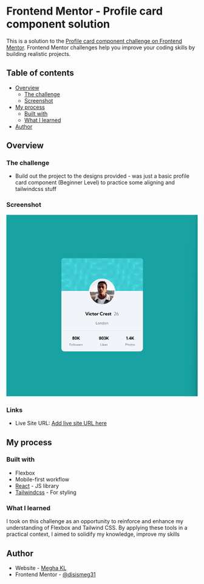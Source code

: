 # Frontend Mentor - Profile card component solution

This is a solution to the [Profile card component challenge on Frontend Mentor](https://www.frontendmentor.io/challenges/profile-card-component-cfArpWshJ). Frontend Mentor challenges help you improve your coding skills by building realistic projects. 

## Table of contents

- [Overview](#overview)
  - [The challenge](#the-challenge)
  - [Screenshot](#screenshot)
- [My process](#my-process)
  - [Built with](#built-with)
  - [What I learned](#what-i-learned)
- [Author](#author)

## Overview

### The challenge

- Build out the project to the designs provided - was just a basic profile card component (Beginner Level) to practice some aligning and tailwindcss stuff

### Screenshot

![](./src/assets/images/profilecard-screenshort.png)

### Links

- Live Site URL: [Add live site URL here](https://profile-card-alpha-lemon.vercel.app/)

## My process

### Built with
- Flexbox
- Mobile-first workflow
- [React](https://reactjs.org/) - JS library
- [Tailwindcss](https://tailwindcss.com/docs/guides/create-react-app) - For styling

### What I learned

 I took on this challenge as an opportunity to reinforce and enhance my understanding of Flexbox and Tailwind CSS. By applying these tools in a practical context, I aimed to solidify my knowledge, improve my skills
 
## Author

- Website - [Megha KL](https://www.linkedin.com/in/312meghakl/)
- Frontend Mentor - [@disismeg31](https://www.frontendmentor.io/profile/disismeg31)
 
